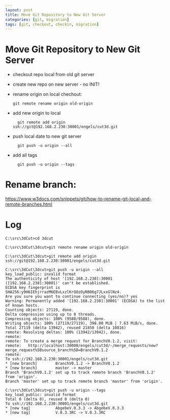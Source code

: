 ```yaml
---
layout: post
title: Move Git Repository to New Git Server
categories: [git, migration]
tags: [git, checkout, checkin, migration]
--- 
```


# Move Git Repository to New Git Server

- checkout repo local from old git server
- create new repo on new server - no INIT!
- rename origin on local chechout:
  
      git remote rename origin old-origin
- add new origin to local 

        git remote add origin ssh://git@192.168.2.230:30001/engels/cut3d.git

- push local date to new git server

        git push -u origin --all
- add all tags
  
        git push -u origin --tags

# Rename branch:


https://www.w3docs.com/snippets/git/how-to-rename-git-local-and-remote-branches.html

# Log 
    C:\src\3dCut>cd 3dcut

    C:\src\3dCut\3dcut>git remote rename origin old-origin

    C:\src\3dCut\3dcut>git remote add origin ssh://git@192.168.2.230:30001/engels/cut3d.git

    C:\src\3dCut\3dcut>git push -u origin --all
    key_load_public: invalid format
    The authenticity of host '[192.168.2.230]:30001 ([192.168.2.230]:30001)' can't be established.
    ECDSA key fingerprint is SHA256:y9H6IEhjrrazM6EBvLxzlKrQOzOyRB06g7JLxxGlNz4.
    Are you sure you want to continue connecting (yes/no)? yes
    Warning: Permanently added '[192.168.2.230]:30001' (ECDSA) to the list of known hosts.
    Counting objects: 27119, done.
    Delta compression using up to 8 threads.
    Compressing objects: 100% (9588/9588), done.
    Writing objects: 100% (27119/27119), 398.00 MiB | 7.63 MiB/s, done.
    Total 27119 (delta 13942), reused 21850 (delta 10816)
    remote: Resolving deltas: 100% (13942/13942), done.
    remote:
    remote: To create a merge request for BranchV0.1.2, visit:
    remote:   http://localhost:30000/engels/cut3d/-/merge_requests/new?merge_request%5Bsource_branch%5D=BranchV0.1.2
    remote:
    To ssh://192.168.2.230:30001/engels/cut3d.git
    * [new branch]        BranchV0.1.2 -> BranchV0.1.2
    * [new branch]        master -> master
    Branch 'BranchV0.1.2' set up to track remote branch 'BranchV0.1.2' from 'origin'.
    Branch 'master' set up to track remote branch 'master' from 'origin'.

    C:\src\3dCut\3dcut>git push -u origin --tags
    key_load_public: invalid format
    Total 0 (delta 0), reused 0 (delta 0)
    To ssh://192.168.2.230:30001/engels/cut3d.git
    * [new tag]           AbgebeV.0.3.3 -> AbgebeV.0.3.3
    * [new tag]           V.0.3.3RC -> V.0.3.3RC